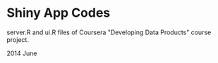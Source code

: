 # Shiny App Codes
server.R and ui.R files of Coursera "Developing Data Products" course project.  

2014 June